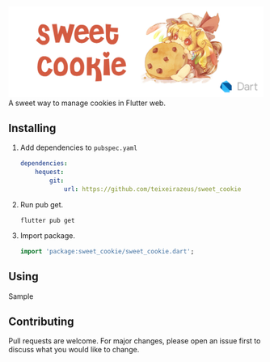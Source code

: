 ![banner](https://raw.githubusercontent.com/teixeirazeus/sweet_cookie/master/readme_assets/banner.png)
A sweet way to manage cookies in Flutter web.

## Installing

1.  Add dependencies to `pubspec.yaml`

    ```yaml
    dependencies:
        hequest:
            git:
                url: https://github.com/teixeirazeus/sweet_cookie
    ```

2.  Run pub get.

    ```shell
    flutter pub get
    ```

3.  Import package.

    ```dart
    import 'package:sweet_cookie/sweet_cookie.dart';
    ```

## Using

Sample


## Contributing

Pull requests are welcome. For major changes, please open an issue first to discuss what you would like to change.
